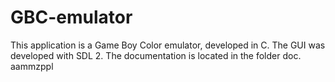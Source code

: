 # GBC-emulator
This application is a Game Boy Color emulator, developed in C.
The GUI was developed with SDL 2.
The documentation is located in the folder doc.
aammzppl
